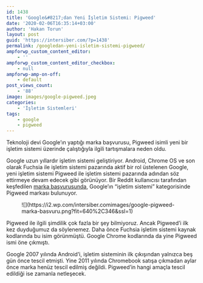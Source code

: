 ```yaml
---
id: 1438
title: 'Google&#8217;dan Yeni İşletim Sistemi: Pigweed'
date: '2020-02-06T16:35:14+03:00'
author: 'Hakan Torun'
layout: post
guid: 'https://intersiber.com/?p=1438'
permalink: /googledan-yeni-isletim-sistemi-pigweed/
ampforwp_custom_content_editor:
    - ''
ampforwp_custom_content_editor_checkbox:
    - null
ampforwp-amp-on-off:
    - default
post_views_count:
    - '88'
image: images/google-pigweed.jpeg
categories:
    - 'İşletim Sistemleri'
tags:
    - google
    - pigweed
---
```


Teknoloji devi Google’ın yaptığı marka başvurusu, Pigweed isimli yeni bir işletim sistemi üzerinde çalıştığıyla ilgili tartışmalara neden oldu.

Google uzun yıllardır işletim sistemi geliştiriyor. Android, Chrome OS ve son olarak Fuchsia ile işletim sistemi pazarında aktif bir rol üstelenen Google, yeni işletim sistemi Pigweed ile işletim sistemi pazarında adından söz ettirmeye devam edecek gibi görünüyor. Bir Reddit kullanıcısı tarafından keşfedilen [marka başvurusunda](https://uspto.report/TM/88781512), Google’ın “işletim sistemi” kategorisinde Pigweed markası bulunuyor.

<figure class="wp-block-image size-large">![](https://i2.wp.com/intersiber.comimages/google-pigweed-marka-basvuru.png?fit=640%2C346&ssl=1)</figure>Pigweed ile ilgili şimdilik çok fazla bir şey bilmiyoruz. Ancak Pigweed’i ilk kez duyduğumuz da söylenemez. Daha önce Fuchsia işletim sistemi kaynak kodlarında bu isim görünmüştü. Google Chrome kodlarında da yine Pigweed ismi öne çıkmıştı.

Google 2007 yılında Android’i, işletim sisteminin ilk çıkışından yalnızca beş gün önce tescil etmişti. Yine 2011 yılında Chromebook satışa çıkmadan aylar önce marka henüz tescil edilmiş değildi. Pigweed’in hangi amaçla tescil edildiği ise zamanla netleşecek.